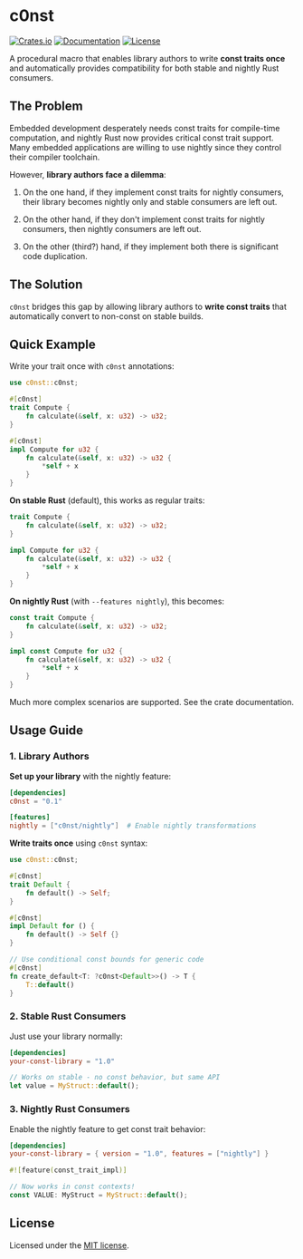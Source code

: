 # c0nst

[![Crates.io](https://img.shields.io/crates/v/c0nst.svg)](https://crates.io/crates/c0nst)
[![Documentation](https://docs.rs/c0nst/badge.svg)](https://docs.rs/c0nst)
[![License](https://img.shields.io/badge/license-MIT%20OR%20Apache--2.0-blue.svg)](LICENSE.md)

A procedural macro that enables library authors to write **const traits once**
and automatically provides compatibility for both stable and nightly Rust
consumers.

## The Problem

Embedded development desperately needs const traits for compile-time
computation, and nightly Rust now provides critical const trait support. Many
embedded applications are willing to use nightly since they control their
compiler toolchain.

However, **library authors face a dilemma**:

1. On the one hand, if they implement const traits for nightly consumers, their
   library becomes nightly only and stable consumers are left out.

2. On the other hand, if they don't implement const traits for nightly
   consumers, then nightly consumers are left out.

3. On the other (third?) hand, if they implement both there is significant code
   duplication.

## The Solution

`c0nst` bridges this gap by allowing library authors to **write const traits**
that automatically convert to non-const on stable builds.

## Quick Example

Write your trait once with `c0nst` annotations:

```rust
use c0nst::c0nst;

#[c0nst]
trait Compute {
    fn calculate(&self, x: u32) -> u32;
}

#[c0nst]
impl Compute for u32 {
    fn calculate(&self, x: u32) -> u32 {
        *self + x
    }
}
```

**On stable Rust** (default), this works as regular traits:

```rust
trait Compute {
    fn calculate(&self, x: u32) -> u32;
}

impl Compute for u32 {
    fn calculate(&self, x: u32) -> u32 {
        *self + x
    }
}
```

**On nightly Rust** (with `--features nightly`), this becomes:

```rust
const trait Compute {
    fn calculate(&self, x: u32) -> u32;
}

impl const Compute for u32 {
    fn calculate(&self, x: u32) -> u32 {
        *self + x
    }
}
```

Much more complex scenarios are supported. See the crate documentation.

## Usage Guide

### 1. Library Authors

**Set up your library** with the nightly feature:

```toml
[dependencies]
c0nst = "0.1"

[features]
nightly = ["c0nst/nightly"]  # Enable nightly transformations
```

**Write traits once** using `c0nst` syntax:

```rust
use c0nst::c0nst;

#[c0nst]
trait Default {
    fn default() -> Self;
}

#[c0nst]
impl Default for () {
    fn default() -> Self {}
}

// Use conditional const bounds for generic code
#[c0nst]
fn create_default<T: ?c0nst<Default>>() -> T {
    T::default()
}
```

### 2. Stable Rust Consumers

Just use your library normally:

```toml
[dependencies]
your-const-library = "1.0"
```

```rust
// Works on stable - no const behavior, but same API
let value = MyStruct::default();
```

### 3. Nightly Rust Consumers

Enable the nightly feature to get const trait behavior:

```toml
[dependencies]
your-const-library = { version = "1.0", features = ["nightly"] }
```

```rust
#![feature(const_trait_impl)]

// Now works in const contexts!
const VALUE: MyStruct = MyStruct::default();
```

## License

Licensed under the [MIT license](LICENSE-MIT).
